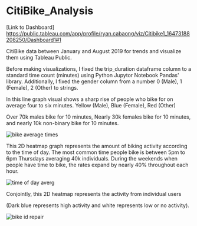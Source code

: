# CitiBike_Analysis
[Link to Dashboard]
https://public.tableau.com/app/profile/ryan.cabaong/viz/Citibike1_16473188208250/Dashboard1#1

CitiBike data between January and August 2019 for trends and visualize them using Tableau Public.

Before making visualizations, I fixed the trip_duration dataframe column to a standard time count (minutes) using Python Jupytor Notebook Pandas' library.
Additionally, I fixed the gender column from a number 0 (Male), 1 (Female), 2 (Other) to strings.

In this line graph visual shows a sharp rise of people who bike for on average four to six minutes.
Yellow (Male), Blue (Female), Red (Other)

Over 70k males bike for 10 minutes, Nearly 30k females bike for 10 minutes, and nearly 10k non-binary bike for 10 minutes.

![bike average times](https://user-images.githubusercontent.com/79386482/173476473-728e96b4-09e3-48c5-a290-60041911384a.PNG)

This 2D heatmap graph represents the amount of biking activity according to the time of day.
The most common time people bike is between 5pm to 6pm Thursdays averaging 40k individuals.
During the weekends when people have time to bike, the rates expand by nearly 40% throughout each hour.

![time of day averg](https://user-images.githubusercontent.com/79386482/173475334-fcd85e2d-948c-4173-809a-f32732b9a786.PNG)

Conjointly, this 2D heatmap represents the activity from individual users

(Dark blue represents high activity and white represents low or no activity).

![bike id repair](https://user-images.githubusercontent.com/79386482/174419334-da5a03c6-3399-40c1-a464-9a917be4bad9.PNG)
